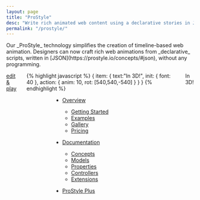 ```yaml
---
layout: page
title: "ProStyle"
desc: "Write rich animated web content using a declarative stories in JSON ."
permalink: "/prostyle/"
---
```


<p class="teaser b60" markdown="1">Our _ProStyle_ technology simplifies the creation of timeline-based web animation. Designers can now craft rich web animations from _declarative_ scripts, written in [JSON](https://prostyle.io/concepts/#json), without any programming.</p>

<div class="row t60">
<div class="medium-6 columns b60">
	<div class="play-story"><a class="noline" href="https://prostyle.io/gallery/3d-text-animation/"><i class="fa fa-play-circle"></i> edit &amp; play</a></div>
{% highlight javascript %}
{
  item: {
    text:"In 3D!",
    init: { font: 40 },
    action: {
      anim: 10,
      rot: [540,540,-540]
    }
  }
}
{% endhighlight %}

<div data-prostyle="text3d">In 3D!</div>

</div>
<div class="medium-6 columns">
<div style="display:block;width:250px;margin-left:auto;margin-right:auto;" markdown="1">
	
	
* [Overview](https://prostyle.io)
  * [Getting Started](https://prostyle.io/write-stories/)
  * [Examples](https://prostyle.io/examples/)
  * [Gallery](https://prostyle.io/gallery/)
  * [Pricing](https://prostyle.io/pricing/)


* [Documentation](https://prostyle.io/documentation/)
  * [Concepts](https://prostyle.io/concepts/)
  * [Models](https://prostyle.io/models/)
  * [Properties](https://prostyle.io/properties/)
  * [Controllers](https://prostyle.io/controllers/)
  * [Extensions](https://prostyle.io/extensions/)


* [ProStyle Plus](https://prostyle.io/plus/)

</div>
</div>
</div>

